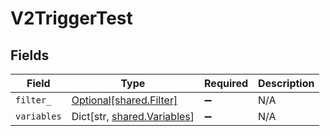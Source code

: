 # V2TriggerTest


## Fields

| Field                                                           | Type                                                            | Required                                                        | Description                                                     |
| --------------------------------------------------------------- | --------------------------------------------------------------- | --------------------------------------------------------------- | --------------------------------------------------------------- |
| `filter_`                                                       | [Optional[shared.Filter]](../../models/shared/filter_.md)       | :heavy_minus_sign:                                              | N/A                                                             |
| `variables`                                                     | Dict[str, [shared.Variables](../../models/shared/variables.md)] | :heavy_minus_sign:                                              | N/A                                                             |